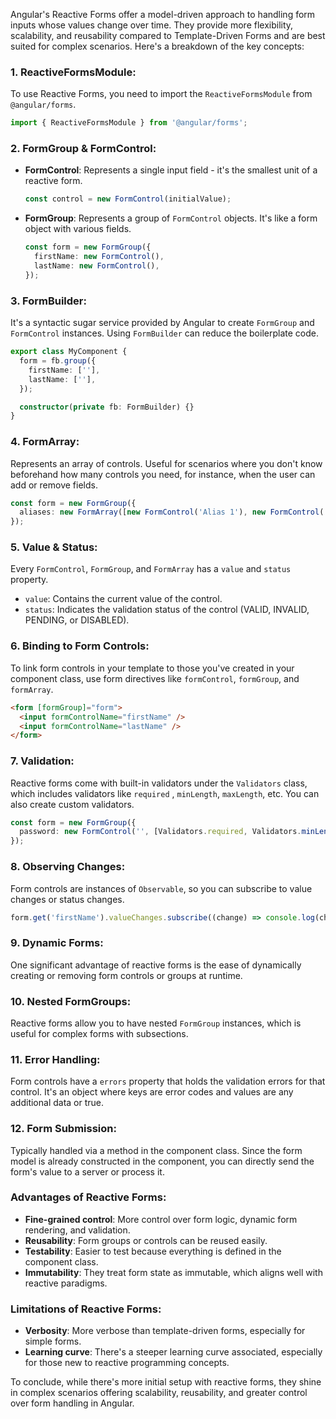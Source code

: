 Angular's Reactive Forms offer a model-driven approach to handling form inputs whose values change over time.
They provide more flexibility, scalability, and reusability compared to Template-Driven Forms and are best suited for
complex scenarios. Here's a breakdown of the key concepts:

### 1. ReactiveFormsModule:

To use Reactive Forms, you need to import the `ReactiveFormsModule` from `@angular/forms`.

```typescript
import { ReactiveFormsModule } from '@angular/forms';
```

### 2. FormGroup & FormControl:

- **FormControl**: Represents a single input field - it's the smallest unit of a reactive form.

  ```typescript
  const control = new FormControl(initialValue);
  ```

- **FormGroup**: Represents a group of `FormControl` objects. It's like a form object with various fields.

  ```typescript
  const form = new FormGroup({
    firstName: new FormControl(),
    lastName: new FormControl(),
  });
  ```

### 3. FormBuilder:

It's a syntactic sugar service provided by Angular to create `FormGroup` and `FormControl` instances.
Using `FormBuilder` can reduce the boilerplate code.

```typescript
export class MyComponent {
  form = fb.group({
    firstName: [''],
    lastName: [''],
  });

  constructor(private fb: FormBuilder) {}
}
```

### 4. FormArray:

Represents an array of controls. Useful for scenarios where you don't know beforehand how many controls you need, for
instance, when the user can add or remove fields.

```typescript
const form = new FormGroup({
  aliases: new FormArray([new FormControl('Alias 1'), new FormControl('Alias 2')]),
});
```

### 5. Value & Status:

Every `FormControl`, `FormGroup`, and `FormArray` has a `value` and `status` property.

- `value`: Contains the current value of the control.
- `status`: Indicates the validation status of the control (VALID, INVALID, PENDING, or DISABLED).

### 6. Binding to Form Controls:

To link form controls in your template to those you've created in your component class, use form directives
like `formControl`, `formGroup`, and `formArray`.

```html
<form [formGroup]="form">
  <input formControlName="firstName" />
  <input formControlName="lastName" />
</form>
```

### 7. Validation:

Reactive forms come with built-in validators under the `Validators` class, which includes validators like `required`
, `minLength`, `maxLength`, etc. You can also create custom validators.

```typescript
const form = new FormGroup({
  password: new FormControl('', [Validators.required, Validators.minLength(8)]),
});
```

### 8. Observing Changes:

Form controls are instances of `Observable`, so you can subscribe to value changes or status changes.

```typescript
form.get('firstName').valueChanges.subscribe((change) => console.log(change));
```

### 9. Dynamic Forms:

One significant advantage of reactive forms is the ease of dynamically creating or removing form controls or groups at
runtime.

### 10. Nested FormGroups:

Reactive forms allow you to have nested `FormGroup` instances, which is useful for complex forms with subsections.

### 11. Error Handling:

Form controls have a `errors` property that holds the validation errors for that control. It's an object where keys are
error codes and values are any additional data or true.

### 12. Form Submission:

Typically handled via a method in the component class. Since the form model is already constructed in the component, you
can directly send the form's value to a server or process it.

### Advantages of Reactive Forms:

- **Fine-grained control**: More control over form logic, dynamic form rendering, and validation.
- **Reusability**: Form groups or controls can be reused easily.
- **Testability**: Easier to test because everything is defined in the component class.
- **Immutability**: They treat form state as immutable, which aligns well with reactive paradigms.

### Limitations of Reactive Forms:

- **Verbosity**: More verbose than template-driven forms, especially for simple forms.
- **Learning curve**: There's a steeper learning curve associated, especially for those new to reactive programming
  concepts.

To conclude, while there's more initial setup with reactive forms, they shine in complex scenarios offering scalability,
reusability, and greater control over form handling in Angular.
